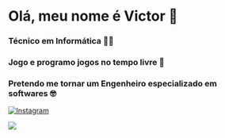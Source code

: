 # Olá, meu nome é Victor 👋

### Técnico em Informática 👩‍💻
### Jogo e programo jogos no tempo livre 👾
### Pretendo me tornar um Engenheiro especializado em softwares 🤓

[![Instagram](https://img.shields.io/badge/Instagram-%23E4405F.svg?style=for-the-badge&logo=Instagram&logoColor=white)](instagram.com/rooncoleta) 

<picture>
  <source
    srcset="https://github-readme-stats.vercel.app/api?username=roncoleta&show_icons=true&theme=dark"
    media="(prefers-color-scheme: dark)"
  />
  <source
    srcset="https://github-readme-stats.vercel.app/api?username=roncoleta&show_icons=true"
    media="(prefers-color-scheme: light), (prefers-color-scheme: no-preference)"
  />
  <img src="https://github-readme-stats.vercel.app/api?username=anuraghazra&show_icons=true" />
</picture>
